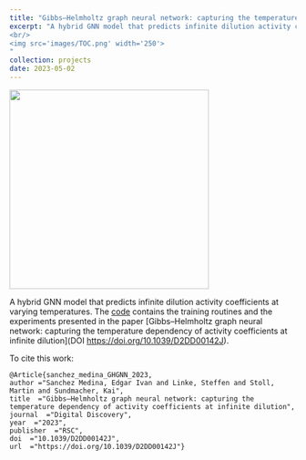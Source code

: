 ```yaml
---
title: "Gibbs–Helmholtz graph neural network: capturing the temperature dependency of activity coefficients at infinite dilution"
excerpt: "A hybrid GNN model that predicts infinite dilution activity coefficients at varying temperatures. 
<br/>
<img src='images/TOC.png' width='250'>
"
collection: projects
date: 2023-05-02
---
```


<img src='../images/TOC.png' width='350'>

A hybrid GNN model that predicts infinite dilution activity coefficients at varying temperatures. The [code](https://github.com/edgarsmdn/GH-GNN) contains the training routines and the experiments presented in the paper [Gibbs–Helmholtz graph neural network: capturing the temperature dependency of activity coefficients at infinite dilution](DOI	https://doi.org/10.1039/D2DD00142J).

To cite this work:

```
@Article{sanchez_medina_GHGNN_2023,
author ="Sanchez Medina, Edgar Ivan and Linke, Steffen and Stoll, Martin and Sundmacher, Kai",
title  ="Gibbs–Helmholtz graph neural network: capturing the temperature dependency of activity coefficients at infinite dilution",
journal  ="Digital Discovery",
year  ="2023",
publisher  ="RSC",
doi  ="10.1039/D2DD00142J",
url  ="https://doi.org/10.1039/D2DD00142J"}

```
